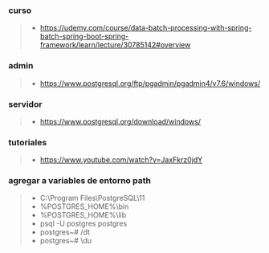 
### curso
>- https://udemy.com/course/data-batch-processing-with-spring-batch-spring-boot-spring-framework/learn/lecture/30785142#overview

### admin
>- https://www.postgresql.org/ftp/pgadmin/pgadmin4/v7.6/windows/

### servidor
>- https://www.postgresql.org/download/windows/

### tutoriales
>- https://www.youtube.com/watch?v=JaxFkrz0jdY

### agregar a variables de entorno path 
>- C:\Program Files\PostgreSQL\11
>- %POSTGRES_HOME%\bin
>- %POSTGRES_HOME%\lib
>- psql -U postgres postgres
>- postgres~# /dt
>- postgres~# \du